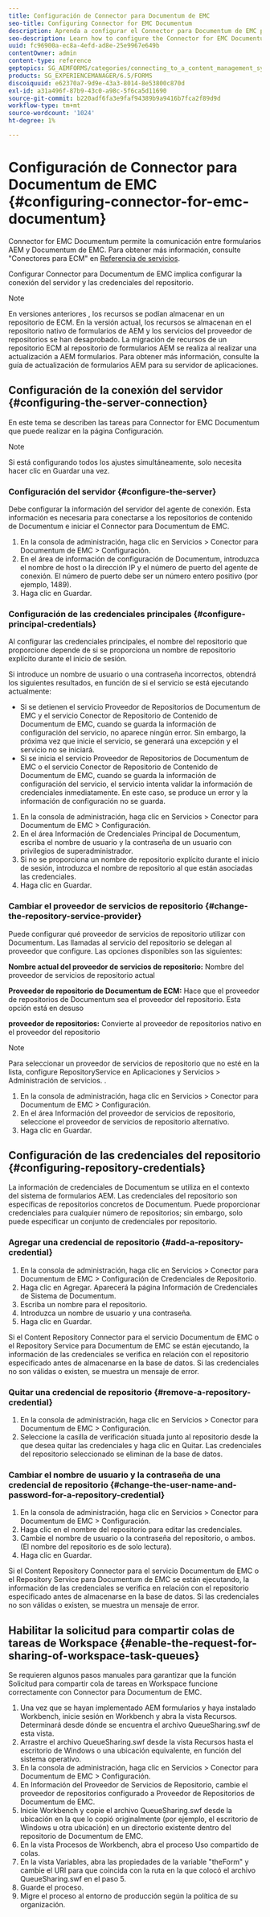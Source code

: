 ```yaml
---
title: Configuración de Connector para Documentum de EMC
seo-title: Configuring Connector for EMC Documentum
description: Aprenda a configurar el Connector para Documentum de EMC para permitir la comunicación entre formularios AEM y Documentum de EMC.
seo-description: Learn how to configure the Connector for EMC Documentum to enable communication between AEM forms and EMC Documentum.
uuid: fc96900a-ec8a-4efd-ad8e-25e9967e649b
contentOwner: admin
content-type: reference
geptopics: SG_AEMFORMS/categories/connecting_to_a_content_management_system
products: SG_EXPERIENCEMANAGER/6.5/FORMS
discoiquuid: e62370a7-9d9e-43a3-8014-8e53800c870d
exl-id: a31a496f-87b9-43c0-a98c-5f6ca5d11690
source-git-commit: b220adf6fa3e9faf94389b9a9416b7fca2f89d9d
workflow-type: tm+mt
source-wordcount: '1024'
ht-degree: 1%

---
```


# Configuración de Connector para Documentum de EMC {#configuring-connector-for-emc-documentum}

Connector for EMC Documentum permite la comunicación entre formularios AEM y Documentum de EMC. Para obtener más información, consulte &quot;Conectores para ECM&quot; en [Referencia de servicios](https://www.adobe.com/go/learn_aemforms_services_63).

Configurar Connector para Documentum de EMC implica configurar la conexión del servidor y las credenciales del repositorio.

>[!NOTE]
>
>En versiones anteriores , los recursos se podían almacenar en un repositorio de ECM. En la versión actual, los recursos se almacenan en el repositorio nativo de formularios de AEM y los servicios del proveedor de repositorios se han desaprobado. La migración de recursos de un repositorio ECM al repositorio de formularios AEM se realiza al realizar una actualización a AEM formularios. Para obtener más información, consulte la guía de actualización de formularios AEM para su servidor de aplicaciones.

## Configuración de la conexión del servidor {#configuring-the-server-connection}

En este tema se describen las tareas para Connector for EMC Documentum que puede realizar en la página Configuración.

>[!NOTE]
>
>Si está configurando todos los ajustes simultáneamente, solo necesita hacer clic en Guardar una vez.

### Configuración del servidor {#configure-the-server}

Debe configurar la información del servidor del agente de conexión. Esta información es necesaria para conectarse a los repositorios de contenido de Documentum e iniciar el Connector para Documentum de EMC.

1. En la consola de administración, haga clic en Servicios > Conector para Documentum de EMC > Configuración.
1. En el área de información de configuración de Documentum, introduzca el nombre de host o la dirección IP y el número de puerto del agente de conexión. El número de puerto debe ser un número entero positivo (por ejemplo, 1489).
1. Haga clic en Guardar.

### Configuración de las credenciales principales {#configure-principal-credentials}

Al configurar las credenciales principales, el nombre del repositorio que proporcione depende de si se proporciona un nombre de repositorio explícito durante el inicio de sesión.

Si introduce un nombre de usuario o una contraseña incorrectos, obtendrá los siguientes resultados, en función de si el servicio se está ejecutando actualmente:

* Si se detienen el servicio Proveedor de Repositorios de Documentum de EMC y el servicio Conector de Repositorio de Contenido de Documentum de EMC, cuando se guarda la información de configuración del servicio, no aparece ningún error. Sin embargo, la próxima vez que inicie el servicio, se generará una excepción y el servicio no se iniciará.
* Si se inicia el servicio Proveedor de Repositorios de Documentum de EMC o el servicio Conector de Repositorio de Contenido de Documentum de EMC, cuando se guarda la información de configuración del servicio, el servicio intenta validar la información de credenciales inmediatamente. En este caso, se produce un error y la información de configuración no se guarda.

1. En la consola de administración, haga clic en Servicios > Conector para Documentum de EMC > Configuración.
1. En el área Información de Credenciales Principal de Documentum, escriba el nombre de usuario y la contraseña de un usuario con privilegios de superadministrador.
1. Si no se proporciona un nombre de repositorio explícito durante el inicio de sesión, introduzca el nombre de repositorio al que están asociadas las credenciales.
1. Haga clic en Guardar.

### Cambiar el proveedor de servicios de repositorio {#change-the-repository-service-provider}

Puede configurar qué proveedor de servicios de repositorio utilizar con Documentum. Las llamadas al servicio del repositorio se delegan al proveedor que configure. Las opciones disponibles son las siguientes:

**Nombre actual del proveedor de servicios de repositorio:** Nombre del proveedor de servicios de repositorio actual

**Proveedor de repositorio de Documentum de ECM:** Hace que el proveedor de repositorios de Documentum sea el proveedor del repositorio. Esta opción está en desuso

**proveedor de repositorios:** Convierte al proveedor de repositorios nativo en el proveedor del repositorio

>[!NOTE]
>
>Para seleccionar un proveedor de servicios de repositorio que no esté en la lista, configure RepositoryService en Aplicaciones y Servicios > Administración de servicios. <!-- Fix broken link (See Managing Services) -->.

1. En la consola de administración, haga clic en Servicios > Conector para Documentum de EMC > Configuración.
1. En el área Información del proveedor de servicios de repositorio, seleccione el proveedor de servicios de repositorio alternativo.
1. Haga clic en Guardar.

## Configuración de las credenciales del repositorio {#configuring-repository-credentials}

La información de credenciales de Documentum se utiliza en el contexto del sistema de formularios AEM. Las credenciales del repositorio son específicas de repositorios concretos de Documentum. Puede proporcionar credenciales para cualquier número de repositorios; sin embargo, solo puede especificar un conjunto de credenciales por repositorio.

### Agregar una credencial de repositorio {#add-a-repository-credential}

1. En la consola de administración, haga clic en Servicios > Conector para Documentum de EMC > Configuración de Credenciales de Repositorio.
1. Haga clic en Agregar. Aparecerá la página Información de Credenciales de Sistema de Documentum.
1. Escriba un nombre para el repositorio.
1. Introduzca un nombre de usuario y una contraseña.
1. Haga clic en Guardar.

Si el Content Repository Connector para el servicio Documentum de EMC o el Repository Service para Documentum de EMC se están ejecutando, la información de las credenciales se verifica en relación con el repositorio especificado antes de almacenarse en la base de datos. Si las credenciales no son válidas o existen, se muestra un mensaje de error.

### Quitar una credencial de repositorio {#remove-a-repository-credential}

1. En la consola de administración, haga clic en Servicios > Conector para Documentum de EMC > Configuración.
1. Seleccione la casilla de verificación situada junto al repositorio desde la que desea quitar las credenciales y haga clic en Quitar. Las credenciales del repositorio seleccionado se eliminan de la base de datos.

### Cambiar el nombre de usuario y la contraseña de una credencial de repositorio {#change-the-user-name-and-password-for-a-repository-credential}

1. En la consola de administración, haga clic en Servicios > Conector para Documentum de EMC > Configuración.
1. Haga clic en el nombre del repositorio para editar las credenciales.
1. Cambie el nombre de usuario o la contraseña del repositorio, o ambos. (El nombre del repositorio es de solo lectura).
1. Haga clic en Guardar.

Si el Content Repository Connector para el servicio Documentum de EMC o el Repository Service para Documentum de EMC se están ejecutando, la información de las credenciales se verifica en relación con el repositorio especificado antes de almacenarse en la base de datos. Si las credenciales no son válidas o existen, se muestra un mensaje de error.

## Habilitar la solicitud para compartir colas de tareas de Workspace {#enable-the-request-for-sharing-of-workspace-task-queues}

Se requieren algunos pasos manuales para garantizar que la función Solicitud para compartir cola de tareas en Workspace funcione correctamente con Connector para Documentum de EMC.

1. Una vez que se hayan implementado AEM formularios y haya instalado Workbench, inicie sesión en Workbench y abra la vista Recursos. Determinará desde dónde se encuentra el archivo QueueSharing.swf de esta vista.
1. Arrastre el archivo QueueSharing.swf desde la vista Recursos hasta el escritorio de Windows o una ubicación equivalente, en función del sistema operativo.
1. En la consola de administración, haga clic en Servicios > Conector para Documentum de EMC > Configuración.
1. En Información del Proveedor de Servicios de Repositorio, cambie el proveedor de repositorios configurado a Proveedor de Repositorios de Documentum de EMC.
1. Inicie Workbench y copie el archivo QueueSharing.swf desde la ubicación en la que lo copió originalmente (por ejemplo, el escritorio de Windows u otra ubicación) en un directorio existente dentro del repositorio de Documentum de EMC.
1. En la vista Procesos de Workbench, abra el proceso Uso compartido de colas.
1. En la vista Variables, abra las propiedades de la variable &quot;theForm&quot; y cambie el URI para que coincida con la ruta en la que colocó el archivo QueueSharing.swf en el paso 5.
1. Guarde el proceso.
1. Migre el proceso al entorno de producción según la política de su organización.
